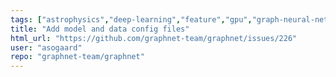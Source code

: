 ```yaml
---
tags: ["astrophysics","deep-learning","feature","gpu","graph-neural-network","high-energy-physics","machine-learning","neural-network","neutrino-oscillations","neutrino-physics","neutrinos","particle-physics","physics-analysis","python","pytorch"]
title: "Add model and data config files"
html_url: "https://github.com/graphnet-team/graphnet/issues/226"
user: "asogaard"
repo: "graphnet-team/graphnet"
---
```


